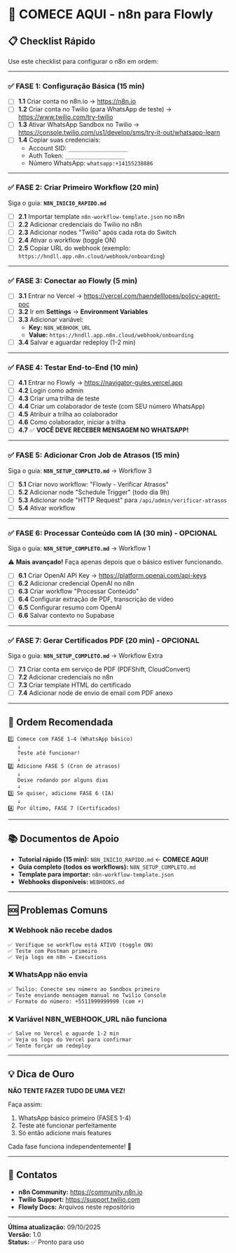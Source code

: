 # 🚀 COMECE AQUI - n8n para Flowly

## 📋 Checklist Rápido

Use este checklist para configurar o n8n em ordem:

---

### ✅ FASE 1: Configuração Básica (15 min)

- [ ] **1.1** Criar conta no n8n.io → https://n8n.io
- [ ] **1.2** Criar conta no Twilio (para WhatsApp de teste) → https://www.twilio.com/try-twilio
- [ ] **1.3** Ativar WhatsApp Sandbox no Twilio → https://console.twilio.com/us1/develop/sms/try-it-out/whatsapp-learn
- [ ] **1.4** Copiar suas credenciais:
  - Account SID: `___________________`
  - Auth Token: `___________________`
  - Número WhatsApp: `whatsapp:+14155238886`

---

### ✅ FASE 2: Criar Primeiro Workflow (20 min)

Siga o guia: **`N8N_INICIO_RAPIDO.md`**

- [ ] **2.1** Importar template `n8n-workflow-template.json` no n8n
- [ ] **2.2** Adicionar credenciais do Twilio no n8n
- [ ] **2.3** Adicionar nodes "Twilio" após cada rota do Switch
- [ ] **2.4** Ativar o workflow (toggle ON)
- [ ] **2.5** Copiar URL do webhook (exemplo: `https://hndll.app.n8n.cloud/webhook/onboarding`)

---

### ✅ FASE 3: Conectar ao Flowly (5 min)

- [ ] **3.1** Entrar no Vercel → https://vercel.com/haendelllopes/policy-agent-poc
- [ ] **3.2** Ir em **Settings** → **Environment Variables**
- [ ] **3.3** Adicionar variável:
  - **Key:** `N8N_WEBHOOK_URL`
  - **Value:** `https://hndll.app.n8n.cloud/webhook/onboarding`
- [ ] **3.4** Salvar e aguardar redeploy (1-2 min)

---

### ✅ FASE 4: Testar End-to-End (10 min)

- [ ] **4.1** Entrar no Flowly → https://navigator-gules.vercel.app
- [ ] **4.2** Login como admin
- [ ] **4.3** Criar uma trilha de teste
- [ ] **4.4** Criar um colaborador de teste (com SEU número WhatsApp)
- [ ] **4.5** Atribuir a trilha ao colaborador
- [ ] **4.6** Como colaborador, iniciar a trilha
- [ ] **4.7** ✅ **VOCÊ DEVE RECEBER MENSAGEM NO WHATSAPP!**

---

### ✅ FASE 5: Adicionar Cron Job de Atrasos (15 min)

Siga o guia: **`N8N_SETUP_COMPLETO.md`** → Workflow 3

- [ ] **5.1** Criar novo workflow: "Flowly - Verificar Atrasos"
- [ ] **5.2** Adicionar node "Schedule Trigger" (todo dia 9h)
- [ ] **5.3** Adicionar node "HTTP Request" para `/api/admin/verificar-atrasos`
- [ ] **5.4** Ativar workflow

---

### ✅ FASE 6: Processar Conteúdo com IA (30 min) - OPCIONAL

Siga o guia: **`N8N_SETUP_COMPLETO.md`** → Workflow 1

⚠️ **Mais avançado!** Faça apenas depois que o básico estiver funcionando.

- [ ] **6.1** Criar OpenAI API Key → https://platform.openai.com/api-keys
- [ ] **6.2** Adicionar credencial OpenAI no n8n
- [ ] **6.3** Criar workflow "Processar Conteúdo"
- [ ] **6.4** Configurar extração de PDF, transcrição de vídeo
- [ ] **6.5** Configurar resumo com OpenAI
- [ ] **6.6** Salvar contexto no Supabase

---

### ✅ FASE 7: Gerar Certificados PDF (20 min) - OPCIONAL

Siga o guia: **`N8N_SETUP_COMPLETO.md`** → Workflow Extra

- [ ] **7.1** Criar conta em serviço de PDF (PDFShift, CloudConvert)
- [ ] **7.2** Adicionar credenciais no n8n
- [ ] **7.3** Criar template HTML do certificado
- [ ] **7.4** Adicionar node de envio de email com PDF anexo

---

## 🎯 Ordem Recomendada

```
1️⃣ Comece com FASE 1-4 (WhatsApp básico)
   ↓
   Teste até funcionar!
   ↓
2️⃣ Adicione FASE 5 (Cron de atrasos)
   ↓
   Deixe rodando por alguns dias
   ↓
3️⃣ Se quiser, adicione FASE 6 (IA)
   ↓
4️⃣ Por último, FASE 7 (Certificados)
```

---

## 📚 Documentos de Apoio

- **Tutorial rápido (15 min):** `N8N_INICIO_RAPIDO.md` ← **COMECE AQUI!**
- **Guia completo (todos os workflows):** `N8N_SETUP_COMPLETO.md`
- **Template para importar:** `n8n-workflow-template.json`
- **Webhooks disponíveis:** `WEBHOOKS.md`

---

## 🆘 Problemas Comuns

### ❌ Webhook não recebe dados
```
✅ Verifique se workflow está ATIVO (toggle ON)
✅ Teste com Postman primeiro
✅ Veja logs em n8n → Executions
```

### ❌ WhatsApp não envia
```
✅ Twilio: Conecte seu número ao Sandbox primeiro
✅ Teste enviando mensagem manual no Twilio Console
✅ Formato do número: +5511999999999 (com +)
```

### ❌ Variável N8N_WEBHOOK_URL não funciona
```
✅ Salve no Vercel e aguarde 1-2 min
✅ Veja os logs do Vercel para confirmar
✅ Tente forçar um redeploy
```

---

## 💡 Dica de Ouro

**NÃO TENTE FAZER TUDO DE UMA VEZ!**

Faça assim:
1. WhatsApp básico primeiro (FASES 1-4)
2. Teste até funcionar perfeitamente
3. Só então adicione mais features

Cada fase funciona independentemente! 🚀

---

## 📱 Contatos

- **n8n Community:** https://community.n8n.io
- **Twilio Support:** https://support.twilio.com
- **Flowly Docs:** Arquivos neste repositório

---

**Última atualização:** 09/10/2025  
**Versão:** 1.0  
**Status:** ✅ Pronto para uso


